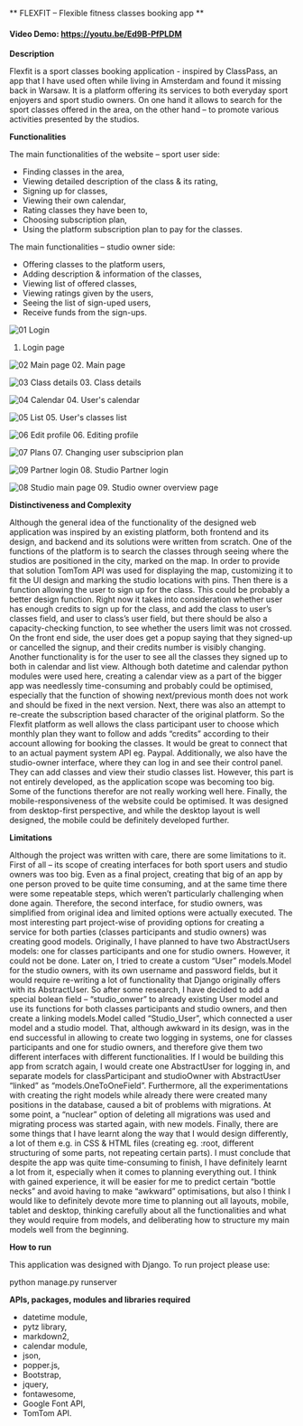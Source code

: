 ** FLEXFIT – Flexible fitness classes booking app **

#### Video Demo:  https://youtu.be/Ed9B-PfPLDM

 **Description**

Flexfit is a sport classes booking application - inspired by ClassPass, an app that I have used often while living in Amsterdam and found it missing back in Warsaw. It is a platform offering its services to both everyday sport enjoyers and sport studio owners. On one hand it allows to search for the sport classes offered in the area, on the other hand – to promote various activities presented by the studios.

**Functionalities**

The main functionalities of the website – sport user side:
-	Finding classes in the area,
-	Viewing detailed description of the class & its rating,
-	Signing up for classes,
-	Viewing their own calendar,
-	Rating classes they have been to,
-	Choosing subscription plan,
-	Using the platform subscription plan to pay for the classes.

The main functionalities – studio owner side:
-	Offering classes to the platform users,
-	Adding description & information of the classes,
-	Viewing list of offered classes,
-	Viewing ratings given by the users,
-	Seeing the list of sign-uped users,
-	Receive funds from the sign-ups.


![01  Login](https://github.com/mklimczak93/flexfit/assets/123643355/f2a323bb-8b26-4543-b5e3-22f9572d4bc0)
01. Login page

![02  Main page](https://github.com/mklimczak93/flexfit/assets/123643355/52cfcf07-4a59-432c-a4b8-1da6552f6f9d)
02. Main page

![03  Class details](https://github.com/mklimczak93/flexfit/assets/123643355/b455906a-d857-4a5c-be2d-1df6c720cfbd)
03. Class details

![04  Calendar](https://github.com/mklimczak93/flexfit/assets/123643355/63170502-1b51-4bc6-b920-f69837bde838)
04. User's calendar

![05  List](https://github.com/mklimczak93/flexfit/assets/123643355/4c63e4dc-5955-4dda-8e43-9f1678f1309d)
05. User's classes list

![06  Edit profile](https://github.com/mklimczak93/flexfit/assets/123643355/0385ea3c-5863-4a96-87b6-372f43077bfa)
06. Editing profile

![07  Plans](https://github.com/mklimczak93/flexfit/assets/123643355/f64f39be-aaf2-49d4-a63b-66f9a0e6f42c)
07. Changing user subsciprion plan

![09  Partner login](https://github.com/mklimczak93/flexfit/assets/123643355/b2aeebcd-e9f5-495d-a3b7-b6472b2d1ca5)
08. Studio Partner login

![08  Studio main page](https://github.com/mklimczak93/flexfit/assets/123643355/9e1dfb2e-2cc8-4dd5-bf99-de56449fd1f5)
09. Studio owner overview page

**Distinctiveness and Complexity**

Although the general idea of the functionality of the designed web application was inspired by an existing platform, both frontend and its design, and backend and its solutions were written from scratch.
One of the functions of the platform is to search the classes through seeing where the studios are positioned in the city, marked on the map. In order to provide that solution TomTom API was used for displaying the map, customizing it to fit the UI design and marking the studio locations with pins.
Then there is a function allowing the user to sign up for the class. This could be probably a better design function. Right now it takes into consideration  whether user has enough credits to sign up for the class, and add the class to user’s classes field, and user to class’s user field, but there should be also a capacity-checking function, to see whether the users limit was not crossed. On the front end side, the user does get a popup saying that they signed-up or cancelled the signup, and their credits number is visibly changing.
Another functionality is for the user to see all the classes they signed up to both in calendar and list view. Although both datetime and calendar python modules were used here, creating a calendar view as a part of the bigger app was needlessly time-consuming and probably could be optimised, especially that the function of showing next/previous month does not work and should be fixed in the next version.
Next, there was also an attempt to re-create the subscription based character of the original platform. So the Flexfit platform as well allows the class participant user to choose which monthly plan they want to follow and adds “credits” according to their account allowing for booking the classes. It would be great to connect that to an actual payment system API eg. Paypal.
Additionally, we also have the studio-owner interface, where they can log in and see their control panel. They can add classes and view their studio classes list. However, this part is not entirely developed, as the application scope was becoming too big. Some of the functions therefor are not really working well here.
Finally, the mobile-responsiveness of the website could be optimised. It was designed from desktop-first perspective, and while the desktop layout is well designed, the mobile could be definitely developed further.

**Limitations**

Although the project was written with care, there are some limitations to it. First of all – its scope of creating interfaces for both sport users and studio owners was too big. Even as a final project, creating that big of an app by one person proved to be quite time consuming, and at the same time there were some repeatable steps, which weren’t particularly challenging when done again. Therefore, the second interface, for studio owners, was simplified from original idea and limited options were actually executed.
The most interesting part project-wise of providing options for creating a service for both parties (classes participants and studio owners) was creating good models. Originally, I have planned to have two AbstractUsers models: one for classes participants and one for studio owners. However, it could not be done. Later on, I tried to create a custom “User” models.Model for the studio owners, with its own username and password fields, but it would require re-writing a lot of functionality that Django originally offers with its AbstractUser. So after some research, I have decided to add a special bolean field – “studio_onwer” to already existing User model and use its functions for both classes participants and studio owners, and then create a linking models.Model called “Studio_User”, which connected a user model and a studio model. That, although awkward in its design, was in the end successful in allowing to create two logging in systems, one for classes participants and one for studio owners, and therefore give them two different interfaces with different functionalities. If I would be building this app from scratch again, I would create one AbstractUser for logging in, and separate models for classParticipant and studioOwner with AbstractUser “linked” as “models.OneToOneField”.
Furthermore, all the experimentations with creating the right models while already there were created many positions in the database, caused a bit of problems with migrations. At some point, a “nuclear” option of deleting all migrations was used and migrating process was started again, with new models.
Finally, there are some things that I have learnt along the way that I would design differently, a lot of them e.g. in CSS & HTML files (creating eg. :root, different structuring of some parts, not repeating certain parts).
I must conclude that despite the app was quite time-consuming to finish, I have definitely learnt a lot from it, especially when it comes to planning everything out. I think with gained experience, it will be easier for me to predict certain “bottle necks” and avoid having to make “awkward” optimisations, but also I think I would like to definitely devote more time to planning out all layouts, mobile, tablet and desktop, thinking carefully about all the functionalities and what they would require from models, and deliberating how to structure my main models well from the beginning.

**How to run**

This application was designed with Django. To run project please use:

python manage.py runserver

**APIs, packages, modules and libraries required**

- datetime module,
- pytz library,
- markdown2,
- calendar module,
- json,
- popper.js,
- Bootstrap,
- jquery,
- fontawesome,
- Google Font API,
- TomTom API.

